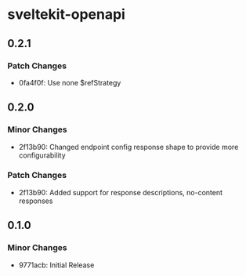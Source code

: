 # sveltekit-openapi

## 0.2.1

### Patch Changes

- 0fa4f0f: Use none $refStrategy

## 0.2.0

### Minor Changes

- 2f13b90: Changed endpoint config response shape to provide more configurability

### Patch Changes

- 2f13b90: Added support for response descriptions, no-content responses

## 0.1.0

### Minor Changes

- 9771acb: Initial Release
